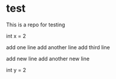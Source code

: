 # test
This is a repo for testing

int x = 2

add one line
add another line
add third line

add new line
add another new line

int y = 2
